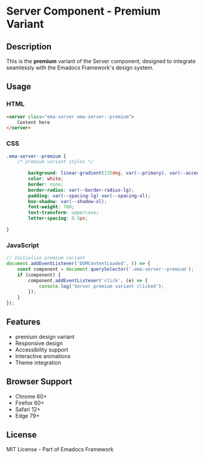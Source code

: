 # Server Component - Premium Variant

## Description
This is the **premium** variant of the Server component, designed to integrate seamlessly with the Emadocs Framework's design system.

## Usage

### HTML
```html
<server class="ema-server ema-server--premium">
    Content here
</server>
```

### CSS
```css
.ema-server--premium {
    /* premium variant styles */
    
        background: linear-gradient(135deg, var(--primary), var(--accent));
        color: white;
        border: none;
        border-radius: var(--border-radius-lg);
        padding: var(--spacing-lg) var(--spacing-xl);
        box-shadow: var(--shadow-xl);
        font-weight: 700;
        text-transform: uppercase;
        letter-spacing: 0.5px;
    
}
```

### JavaScript
```javascript
// Initialize premium variant
document.addEventListener('DOMContentLoaded', () => {
    const component = document.querySelector('.ema-server--premium');
    if (component) {
        component.addEventListener('click', (e) => {
            console.log('Server premium variant clicked');
        });
    }
});
```

## Features
- premium design variant
- Responsive design
- Accessibility support
- Interactive animations
- Theme integration

## Browser Support
- Chrome 60+
- Firefox 60+
- Safari 12+
- Edge 79+

## License
MIT License - Part of Emadocs Framework
